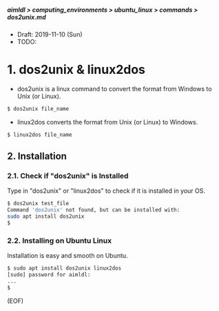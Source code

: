 ##### aimldl > computing_environments > ubuntu_linux > commands > dos2unix.md
* Draft: 2019-11-10 (Sun)
* TODO:

# 1. dos2unix & linux2dos
* dos2unix is a linux command to convert the format from Windows to Unix (or Linux).
```bash
$ dos2unix file_name
```
* linux2dos converts the format from Unix (or Linux) to Windows. 
```bash
$ linux2dos file_name
```
## 2. Installation
### 2.1. Check if "dos2unix" is Installed
Type in "dos2unix" or "linux2dos" to check if it is installed in your OS.
```bash
$ dos2unix test_file
Command 'dos2unix' not found, but can be installed with:
sudo apt install dos2unix
$
```

### 2.2. Installing on Ubuntu Linux
Installation is easy and smooth on Ubuntu.
```bash
$ sudo apt install dos2unix linux2dos
[sudo] password for aimldl:
...
$
```
(EOF)
